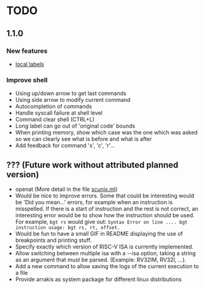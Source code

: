 # TODO

## 1.1.0

### New features

* [local labels](https://sourceware.org/binutils/docs/as/Symbol-Names.html)

### Improve shell

* Using up/down arrow to get last commands
* Using side arrow to modify current command
* Autocompletion of commands
* Handle syscall failure at shell level
* Command clear shell (CTRL+L)
* Long label can go out of 'original code' bounds
* When printing memory, show which case was the one which was asked so we can
  clearly see what is before and what is after
* Add feedback for command 's', 'c', 'r'...

## ??? (Future work without attributed planned version)

* openat (More detail in the file [scunix.ml](./arrakis/lib/syscall/scunix.ml))
* Would be nice to improve errors.
  Some that could be interesting would be 'Did you mean...' errors, for example
  when an instruction is misspelled.
  If there is a start of instruction and the rest is not correct, an interesting
  error would be to show how the instruction should be used.
  For example, ``bgt rs`` would give out:
  ``Syntax Error on line .... bgt instruction usage: bgt rs, rt, offset.``
* Would be fun to have a small GIF in README displaying the use of breakpoints
  and printing stuff.
* Specify exactly which version of RISC-V ISA is currently implemented.
* Allow switching between multiple isa with a --isa option, taking a string as
  an argument that must be parsed. (Example: RV32IM, RV32I, ...).
* Add a new command to allow saving the logs of the current execution to a file
* Provide arrakis as system package for different linux distributions

